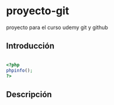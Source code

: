 # proyecto-git
proyecto para el curso udemy git y github

## Introducción

```php

<?php 
phpinfo(); 
?>
```
## Descripción

